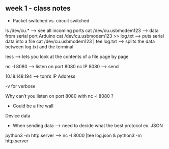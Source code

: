 ## week 1 - class notes


- Packet switched vs. circuit switched 

ls /dev/cu.* —>  see all incoming ports
cat /dev/cu.usbmodem123 —> data from serial port Arduino
cat /dev/cu.usbmodem123 >> log.txt —> puts serial data into a file
cat /dev/cu.usbmodem123 | tee log.txt —> splits the data between log.txt and the terminal

less —> lets you look at the contents of a file page by page

nc -l 8080 —> listen on port 8080
nc IP 8080 —> send 

10.18.148.194 —> tom’s IP Address

-v for verbose

Why can’t you listen on port 8080 with nc -l 8080 ?
- Could be a fire wall 


Device data 
- When sending data —> need to decide what the best protocol ex. JSON

python3 -m http.server —>
nc -l 8000 |tee log.json & python3 -m http.server
